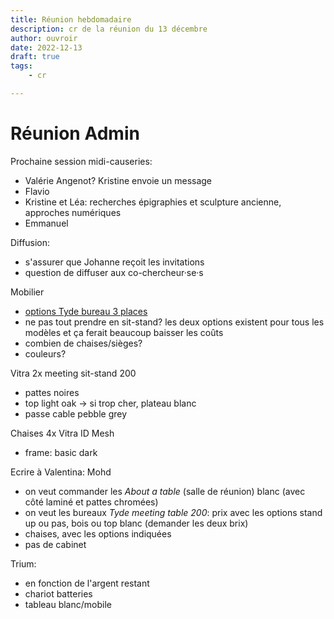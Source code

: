 ```yaml
---
title: Réunion hebdomadaire
description: cr de la réunion du 13 décembre
author: ouvroir
date: 2022-12-13
draft: true
tags:
    - cr

---
```


# Réunion Admin

Prochaine session midi-causeries: 
- Valérie Angenot? Kristine envoie un message
- Flavio
- Kristine et Léa: recherches épigraphies et sculpture ancienne, approches numériques
- Emmanuel


Diffusion: 
- s'assurer que Johanne reçoit les invitations
- question de diffuser aux co-chercheur·se·s

Mobilier
- [options Tyde bureau 3 places](https://www.canva.com/design/DAFQ6RvE8yA/uNW5vvRlXvvX4EKlBS5dEw/edit)
- ne pas tout prendre en sit-stand? les deux options existent pour tous les modèles et ça ferait beaucoup baisser les coûts
- combien de chaises/sièges? 
- couleurs?


Vitra 2x meeting sit-stand 200 
- pattes noires
- top light oak → si trop cher, plateau blanc
- passe cable pebble grey

Chaises 4x Vitra ID Mesh 
- frame: basic dark

Ecrire à Valentina: Mohd
- on veut commander les *About a table* (salle de réunion) blanc (avec côté laminé et pattes chromées)
- on veut les bureaux *Tyde meeting table 200*: prix avec les options stand up ou pas, bois ou top blanc (demander les deux brix)
- chaises, avec les options indiquées
- pas de cabinet

Trium:
- en fonction de l'argent restant
- chariot batteries
- tableau blanc/mobile